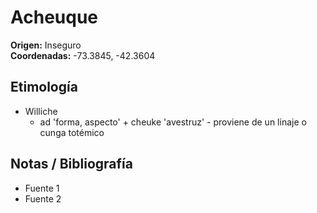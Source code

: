 # Acheuque

**Origen:** Inseguro  
**Coordenadas:** -73.3845, -42.3604

## Etimología
- Williche
    - ad 'forma, aspecto' + cheuke 'avestruz' - proviene de un linaje o cunga totémico
    
## Notas / Bibliografía
- Fuente 1
- Fuente 2

